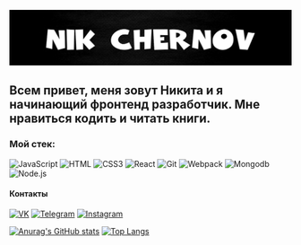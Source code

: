 ![Header](https://github.com/BeerBear0/BeerBear0/blob/master/assets/ImageFromGit.jpg)

## Всем привет, меня зовут Никита и я начинающий фронтенд разработчик. Мне нравиться кодить и читать книги.


### Мой стек:

![JavaScript](https://img.shields.io/badge/JavaScript-white?style=for-the-badge&logo=JavaScript)
![HTML](https://img.shields.io/badge/HTML-white?style=for-the-badge&logo=HTML5)
![CSS3](https://img.shields.io/badge/CSS3-white?style=for-the-badge&logo=CSS3)
![React](https://img.shields.io/badge/React-white?style=for-the-badge&logo=React)
![Git](https://img.shields.io/badge/Git-white?style=for-the-badge&logo=Git)
![Webpack](https://img.shields.io/badge/Webpack-white?style=for-the-badge&logo=Webpack)
![Mongodb](https://img.shields.io/badge/Mongodb-white?style=for-the-badge&logo=Mongodb)
![Node.js](https://img.shields.io/badge/Node.js-white?style=for-the-badge&logo=Node.js)

#### Контакты 

[![VK](https://img.shields.io/badge/VK-white?style=for-the-badge&logo=VK)](https://vk.com/im?peers=36056993_c64_253561357)
[![Telegram](https://img.shields.io/badge/Telegram-white?style=for-the-badge&logo=Telegram)](https://t.me/Beer_Bear)
[![Instagram](https://img.shields.io/badge/Instagram-white?style=for-the-badge&logo=Instagram)](https://www.instagram.com/n1kko_00)


[![Anurag's GitHub stats](https://github-readme-stats.vercel.app/api?username=BeerBear0&show_icons=true)](https://github.com/anuraghazra/github-readme-stats) [![Top Langs](https://github-readme-stats.vercel.app/api/top-langs/?username=BeerBear0&layout=compact)](https://github.com/anuraghazra/github-readme-stats)
